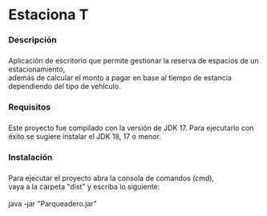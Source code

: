 <h1 align="left">Estaciona T</h1>

###

<h3 align="left">Descripción</h3>

###

<p align="left">Aplicación de escritorio que permite gestionar la reserva de espacios de un estacionamiento, <br>además de calcular el monto a pagar en base al tiempo de estancia dependiendo del tipo de vehículo.</p>

###

<h3 align="left">Requisitos</h3>

###

<p align="left">Este proyecto fue compilado con la versión de JDK 17. Para ejecutarlo con éxito se sugiere instalar el JDK 18, 17 o menor.</p>

###

<h3 align="left">Instalación</h3>

###

<p align="left">Para ejecutar el proyecto abra la consola de comandos (cmd),  <br>vaya a la carpeta "dist" y escriba lo siguiente:<br><br>java -jar "Parqueadero.jar"</p>

###
